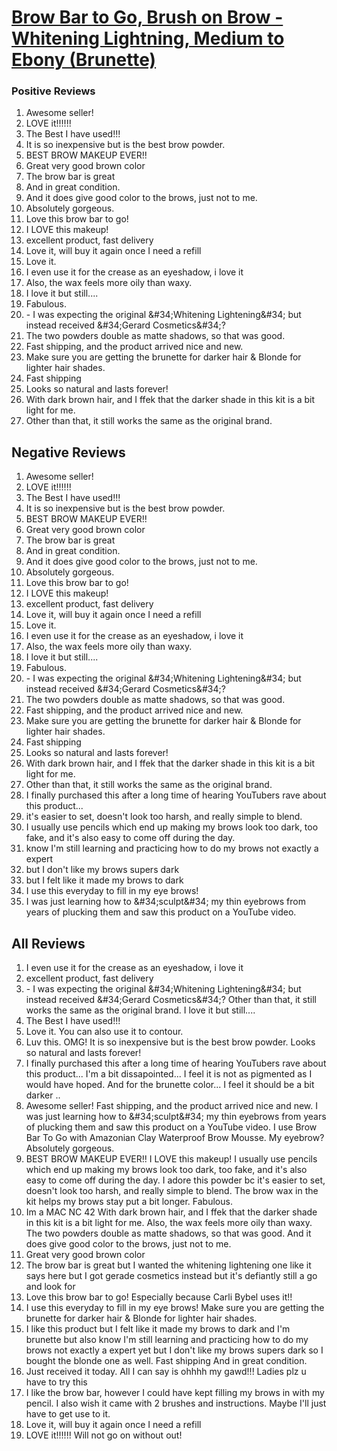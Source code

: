 # [Brow Bar to Go, Brush on Brow - Whitening Lightning, Medium to Ebony (Brunette)](https://products.checkmycream.com/products/Brow-Bar-to-Go-Brush-on-Brow-Whitening-Lightning-Medium-to-Ebony-(Brunette).html)

### Positive Reviews

<ol>
      <li>Awesome seller!</li>
      <li>LOVE it!!!!!!</li>
      <li>The Best I have used!!!</li>
      <li>It is so inexpensive but is the best brow powder.  </li>
      <li>BEST BROW MAKEUP EVER!!</li>
      <li>Great very good brown color</li>
      <li>The brow bar is great</li>
      <li>And in great condition.</li>
      <li>And it does give good color to the brows, just not to me.</li>
      <li>Absolutely gorgeous.</li>
      <li>Love this brow bar to go!</li>
      <li>I LOVE this makeup!</li>
      <li>excellent product, fast delivery</li>
      <li>Love it, will buy it again once I need a refill</li>
      <li>Love it.</li>
      <li>I even use it for the crease as an eyeshadow, i love it</li>
      <li>Also, the wax feels more oily than waxy.</li>
      <li>I love it but still....</li>
      <li>Fabulous.</li>
      <li>- I was expecting the original &amp;#34;Whitening Lightening&amp;#34; but instead received &amp;#34;Gerard Cosmetics&amp;#34;?</li>
      <li>The two powders double as matte shadows, so that was good.</li>
      <li>Fast shipping, and the product arrived nice and new.</li>
      <li>Make sure you are getting the brunette for darker hair &amp; Blonde for lighter hair shades.</li>
      <li>Fast shipping</li>
      <li>Looks so natural and lasts forever!</li>
      <li>With dark brown hair, and I ffek that the darker shade in this kit is a bit light for me.</li>
      <li>Other than that, it still works the same as the original brand.</li>
</ol>


<h2>Negative Reviews</h2>
<ol>
<li> Awesome seller!</li>
<li> LOVE it!!!!!!</li>
<li> The Best I have used!!!</li>
<li> It is so inexpensive but is the best brow powder.  </li>
<li> BEST BROW MAKEUP EVER!!</li>
<li> Great very good brown color</li>
<li> The brow bar is great</li>
<li> And in great condition.</li>
<li> And it does give good color to the brows, just not to me.</li>
<li> Absolutely gorgeous.</li>
<li> Love this brow bar to go!</li>
<li> I LOVE this makeup!</li>
<li> excellent product, fast delivery</li>
<li> Love it, will buy it again once I need a refill</li>
<li> Love it.</li>
<li> I even use it for the crease as an eyeshadow, i love it</li>
<li> Also, the wax feels more oily than waxy.</li>
<li> I love it but still....</li>
<li> Fabulous.</li>
<li> - I was expecting the original &amp;#34;Whitening Lightening&amp;#34; but instead received &amp;#34;Gerard Cosmetics&amp;#34;?</li>
<li> The two powders double as matte shadows, so that was good.</li>
<li> Fast shipping, and the product arrived nice and new.</li>
<li> Make sure you are getting the brunette for darker hair &amp; Blonde for lighter hair shades.</li>
<li> Fast shipping</li>
<li> Looks so natural and lasts forever!</li>
<li> With dark brown hair, and I ffek that the darker shade in this kit is a bit light for me.</li>
<li> Other than that, it still works the same as the original brand.</li>
<li> I finally purchased this after a long time of hearing YouTubers rave about this product...</li>
<li> it&#x27;s easier to set, doesn&#x27;t look too harsh, and really simple to blend.</li>
<li> I usually use pencils which end up making my brows look too dark, too fake, and it&#x27;s also easy to come off during the day.</li>
<li> know I&#x27;m still learning and practicing how to do my brows not exactly a expert</li>
<li> but I don&#x27;t like my brows supers dark</li>
<li> but I felt like it made my brows to dark</li>
<li> I use this everyday to fill in my eye brows!</li>
<li> I was just learning how to &amp;#34;sculpt&amp;#34; my thin eyebrows from years of plucking them and saw this product on a YouTube video.</li>
</ol>

<h2>All Reviews</h2>

<ol>
    <li> I even use it for the crease as an eyeshadow, i love it</li>
    <li> excellent product, fast delivery</li>
    <li> - I was expecting the original &amp;#34;Whitening Lightening&amp;#34; but instead received &amp;#34;Gerard Cosmetics&amp;#34;? Other than that, it still works the same as the original brand. I love it but still....</li>
    <li> The Best I have used!!!</li>
    <li> Love it. You can also use it to contour.</li>
    <li> Luv this.  OMG!  It is so inexpensive but is the best brow powder.  Looks so natural and lasts forever!</li>
    <li> I finally purchased this after a long time of hearing YouTubers rave about this product... I&#x27;m a bit dissapointed... I feel it is not as pigmented as I would have hoped. And for the brunette color... I feel it should be a bit darker ..</li>
    <li> Awesome seller! Fast shipping, and the product arrived nice and new. I was just learning how to &amp;#34;sculpt&amp;#34; my thin eyebrows from years of plucking them and saw this product on a YouTube video. I use Brow Bar To Go with Amazonian Clay Waterproof Brow Mousse. My eyebrow? Absolutely gorgeous.</li>
    <li> BEST BROW MAKEUP EVER!! I LOVE this makeup! I usually use pencils which end up making my brows look too dark, too fake, and it&#x27;s also easy to come off during the day. I adore this powder bc it&#x27;s easier to set, doesn&#x27;t look too harsh, and really simple to blend. The brow wax in the kit helps my brows stay put a bit longer. Fabulous.</li>
    <li> Im a MAC NC 42 With dark brown hair, and I ffek that the darker shade in this kit is a bit light for me. Also, the wax feels more oily than waxy. The two powders double as matte shadows, so that was good. And it does give good color to the brows, just not to me.</li>
    <li> Great very good brown color</li>
    <li> The brow bar is great but I wanted the whitening lightening one like it says here but I got gerade cosmetics instead but it&#x27;s defiantly still a go and look for</li>
    <li> Love this brow bar to go! Especially because Carli Bybel uses it!!</li>
    <li> I use this everyday to fill in my eye brows! Make sure you are getting the brunette for darker hair &amp; Blonde for lighter hair shades.</li>
    <li> I like this product but I felt like it made my brows to dark and I&#x27;m brunette but also know I&#x27;m still learning and practicing how to do my brows not exactly a expert yet but I don&#x27;t like my brows supers dark so I bought the blonde one as well. Fast shipping And in great condition.</li>
    <li> Just received it today. All I can say is ohhhh my gawd!!! Ladies plz u have to try this</li>
    <li> I like the brow bar, however I could have kept filling my brows in with my pencil. I also wish it came with 2 brushes and instructions. Maybe I&#x27;ll just have to get use to it.</li>
    <li> Love it, will buy it again once I need a refill</li>
    <li> LOVE it!!!!!! Will not go on without out!</li>
</ol>




